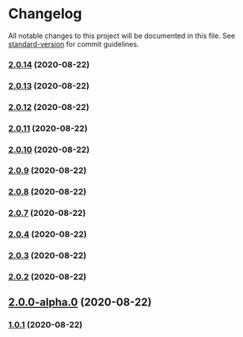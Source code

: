 # Changelog

All notable changes to this project will be documented in this file. See [standard-version](https://github.com/conventional-changelog/standard-version) for commit guidelines.

### [2.0.14](https://github.com/pandahereboy/npm-test/compare/v2.0.13...v2.0.14) (2020-08-22)

### [2.0.13](https://github.com/pandahereboy/npm-test/compare/v2.0.12...v2.0.13) (2020-08-22)

### [2.0.12](https://github.com/pandahereboy/npm-test/compare/v2.0.10...v2.0.12) (2020-08-22)

### [2.0.11](https://github.com/pandahereboy/npm-test/compare/v2.0.10...v2.0.11) (2020-08-22)

### [2.0.10](https://github.com/pandahereboy/npm-test/compare/v2.0.9...v2.0.10) (2020-08-22)

### [2.0.9](https://github.com/pandahereboy/npm-test/compare/v2.0.8...v2.0.9) (2020-08-22)

### [2.0.8](https://github.com/pandahereboy/npm-test/compare/v2.0.7...v2.0.8) (2020-08-22)

### [2.0.7](https://github.com/pandahereboy/npm-test/compare/v2.0.5...v2.0.7) (2020-08-22)

### [2.0.4](https://github.com/pandahereboy/npm-test/compare/v2.0.3...v2.0.4) (2020-08-22)

### [2.0.3](https://github.com/pandahereboy/npm-test/compare/v2.0.2...v2.0.3) (2020-08-22)

### [2.0.2](https://github.com/pandahereboy/npm-test/compare/v2.0.1...v2.0.2) (2020-08-22)

## [2.0.0-alpha.0](https://github.com/pandahereboy/npm-test/compare/v2.0.0-0...v2.0.0-alpha.0) (2020-08-22)

### [1.0.1](https://github.com/pandahereboy/npm-test/compare/v1.0.1-testing.0...v1.0.1) (2020-08-22)
